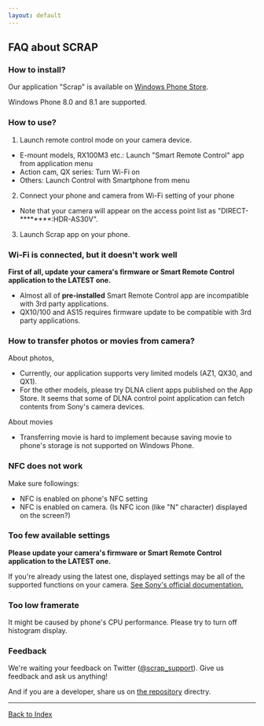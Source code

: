 ```yaml
---
layout: default
---
```


## FAQ about SCRAP

### How to install?

Our application "Scrap" is available on [Windows Phone Store](http://www.windowsphone.com/en-us/store/app/scrap/896b0e1b-2c1a-40e4-9c55-09050e3860dc).

Windows Phone 8.0 and 8.1 are supported.

### How to use?
1. Launch remote control mode on your camera device.
  + E-mount models, RX100M3 etc.: Launch "Smart Remote Control" app from application menu
  + Action cam, QX series: Turn Wi-Fi on
  + Others: Launch Control with Smartphone from menu
2. Connect your phone and camera from Wi-Fi setting of your phone
  + Note that your camera will appear on the access point list as "DIRECT-********:HDR-AS30V".
3. Launch Scrap app on your phone.

### Wi-Fi is connected, but it doesn't work well
**First of all, update your camera's firmware or Smart Remote Control application to the LATEST one.**

- Almost all of **pre-installed** Smart Remote Control app are incompatible with 3rd party applications.
- QX10/100 and AS15 requires firmware update to be compatible with 3rd party applications.

### How to transfer photos or movies from camera?
About photos,
- Currently, our application supports very limited models (AZ1, QX30, and QX1).
- For the other models, please try DLNA client apps published on the App Store.
It seems that some of DLNA control point application can fetch contents from Sony's camera devices.

About movies
- Transferring movie is hard to implement because saving movie to phone's storage is not supported on Windows Phone.

### NFC does not work

Make sure followings:

- NFC is enabled on phone's NFC setting
- NFC is enabled on camera. (Is NFC icon (like "N" character) displayed on the screen?)

### Too few available settings
**Please update your camera's firmware or Smart Remote Control application to the LATEST one.**

If you're already using the latest one, displayed settings may be all of the supported functions on your camera.
[See Sony's official documentation.](https://developer.sony.com/develop/cameras/)

### Too low framerate
It might be caused by phone's CPU performance.
Please try to turn off histogram display.

### Feedback
We're waiting your feedback on Twitter ([@scrap_support](https://twitter.com/scrap_support)).
Give us feedback and ask us anything!

And if you are a developer, share us on [the repository](https://github.com/kazyx/WPPMM) directry.

---
[Back to Index](/)

